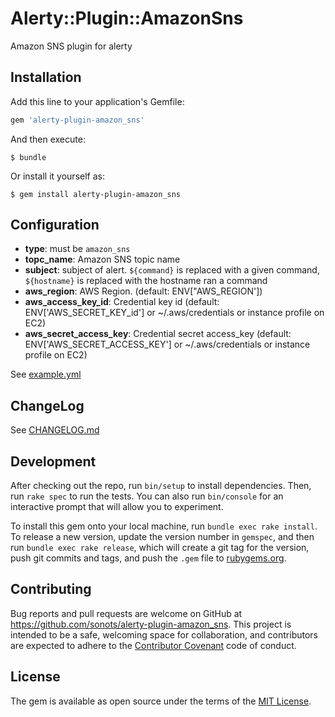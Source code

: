 # Alerty::Plugin::AmazonSns

Amazon SNS plugin for alerty

## Installation

Add this line to your application's Gemfile:

```ruby
gem 'alerty-plugin-amazon_sns'
```

And then execute:

    $ bundle

Or install it yourself as:

    $ gem install alerty-plugin-amazon_sns

## Configuration

* **type**: must be `amazon_sns`
* **topc_name**: Amazon SNS topic name
* **subject**: subject of alert. `${command}` is replaced with a given command, `${hostname}` is replaced with the hostname ran a command
* **aws_region**: AWS Region. (default: ENV["AWS_REGION'])
* **aws_access_key_id**: Credential key id (default: ENV['AWS_SECRET_KEY_id'] or ~/.aws/credentials or instance profile on EC2)
* **aws_secret_access_key**: Credential secret access_key (default: ENV['AWS_SECRET_ACCESS_KEY'] or ~/.aws/credentials or instance profile on EC2)

See [example.yml](./example.yml)

## ChangeLog

See [CHANGELOG.md](./CHANGELOG.md)

## Development

After checking out the repo, run `bin/setup` to install dependencies. Then, run `rake spec` to run the tests. You can also run `bin/console` for an interactive prompt that will allow you to experiment.

To install this gem onto your local machine, run `bundle exec rake install`. To release a new version, update the version number in `gemspec`, and then run `bundle exec rake release`, which will create a git tag for the version, push git commits and tags, and push the `.gem` file to [rubygems.org](https://rubygems.org).

## Contributing

Bug reports and pull requests are welcome on GitHub at https://github.com/sonots/alerty-plugin-amazon_sns. This project is intended to be a safe, welcoming space for collaboration, and contributors are expected to adhere to the [Contributor Covenant](contributor-covenant.org) code of conduct.


## License

The gem is available as open source under the terms of the [MIT License](http://opensource.org/licenses/MIT).

